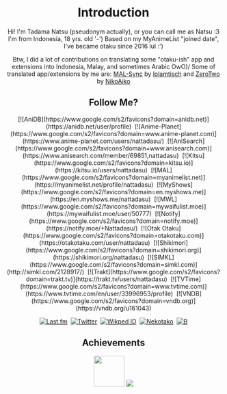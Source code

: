 <center>
<h1>Introduction</h1>
Hi! I'm Tadama Natsu (pseudonym actually), or you can call me as Natsu :3
I'm from Indonesia, 18 yrs. old '-')
Based on my MyAnimeList "joined date", I've became otaku since 2016 lul :')

Btw, I did a lot of contributions on translating some "otaku-ish" app and extensions into Indonesia, Malay, and sometimes Arabic OwO)/
Some of translated app/extensions by me are: [MAL-Sync]() by [lolamtisch](https://anilist.co/user/138414) and [ZeroTwo](https://zerotwo.org/) by [NikoAiko](https://anilist.co/user/117073)


<h2>Follow Me?</h2>[![AniDB](https://www.google.com/s2/favicons?domain=anidb.net)](https://anidb.net/user/profile)&nbsp;&nbsp;[![Anime-Planet](https://www.google.com/s2/favicons?domain=www.anime-planet.com)](https://www.anime-planet.com/users/nattadasu/)&nbsp;&nbsp;[![AniSearch](https://www.google.com/s2/favicons?domain=www.anisearch.com)](https://www.anisearch.com/member/69851,nattadasu)&nbsp;&nbsp;[![Kitsu](https://www.google.com/s2/favicons?domain=kitsu.io)](https://kitsu.io/users/nattadasu)&nbsp;&nbsp;[![MAL](https://www.google.com/s2/favicons?domain=myanimelist.net)](https://myanimelist.net/profile/nattadasu)&nbsp;&nbsp;[![MyShows](https://www.google.com/s2/favicons?domain=en.myshows.me)](https://en.myshows.me/nattadasu)&nbsp;&nbsp;[![MWL](https://www.google.com/s2/favicons?domain=mywaifulist.moe)](https://mywaifulist.moe/user/50777)&nbsp;&nbsp;[![Notify](https://www.google.com/s2/favicons?domain=notify.moe)](https://notify.moe/+Nattadasu/)&nbsp;&nbsp;[![Otak Otaku](https://www.google.com/s2/favicons?domain=otakotaku.com)](https://otakotaku.com/user/nattadasu)&nbsp;&nbsp;[![Shikimori](https://www.google.com/s2/favicons?domain=shikimori.org)](https://shikimori.org/nattadasu)&nbsp;&nbsp;[![SIMKL](https://www.google.com/s2/favicons?domain=simkl.com)](http://simkl.com/2128917/)&nbsp;&nbsp;[![Trakt](https://www.google.com/s2/favicons?domain=trakt.tv)](https://trakt.tv/users/nattadasu)&nbsp;&nbsp;[![TVTime](https://www.google.com/s2/favicons?domain=www.tvtime.com)](https://www.tvtime.com/en/user/33996953/profile)&nbsp;&nbsp;[![VNDB](https://www.google.com/s2/favicons?domain=vndb.org)](https://vndb.org/u161043)

[![Last.fm](https://www.google.com/s2/favicons?domain=www.last.fm)](https://www.last.fm/user/nattadasu)&nbsp;&nbsp;[![Twitter](https://www.google.com/s2/favicons?domain=twitter.com)](https://twitter.com/nattadasu)&nbsp;&nbsp;[![Wikped](https://www.google.com/s2/favicons?domain=wikipedia.com) ID](https://id.wikipedia.org/wiki/Pengguna:Nattadasu)&nbsp;&nbsp;[![Nekotako](https://www.google.com/s2/favicons?domain=github.com)](https://github.com/nattadasu)&nbsp;&nbsp;[![B](https://www.google.com/s2/favicons?domain=vk.com)](https://vk.com/nattadasu)


<h2>Achievements</h2><img src="https://awc.nymh.moe/assets/seasonal/r2hmR1SUyXYId855.gif" height="72">


<img src="https://discord.c99.nl/widget/theme-1/384089845527478272.png" />
</center>
